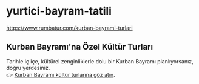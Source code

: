 # yurtici-bayram-tatili
https://www.rumbatur.com/kurban-bayrami-turlari


## Kurban Bayramı'na Özel Kültür Turları

Tarihle iç içe, kültürel zenginliklerle dolu bir Kurban Bayramı planlıyorsanız, doğru yerdesiniz.  
👉 [Kurban Bayramı kültür turlarına göz atın](https://www.rumbatur.com/kurban-bayrami-turlari).
